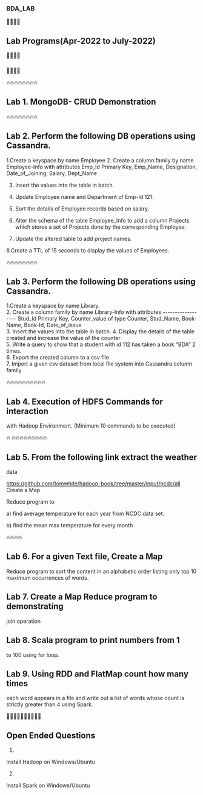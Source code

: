 ### BDA_LAB
💢💢💢💢
## Lab Programs(Apr-2022 to July-2022)
💢💢💢💢
### 
💢💢💢💢

🔥🔥🔥🔥🔥🔥🔥🔥
## Lab 1.    MongoDB- CRUD Demonstration


🔥🔥🔥🔥🔥🔥🔥🔥
## Lab 2.    Perform the following DB operations using Cassandra.

1.Create a keyspace by name Employee
2. Create a column family by name
Employee-Info with attributes
Emp_Id Primary Key, Emp_Name,
Designation, Date_of_Joining, Salary,
Dept_Name

3. Insert the values into the table in batch.
4. Update Employee name and Department of Emp-Id 121.

5. Sort the details of Employee records based on salary.

6. Alter the schema of the table Employee_Info
to add a column Projects which stores a set of Projects done by the corresponding
Employee.

7. Update the altered table to add project
names.

8.Create a TTL of 15 seconds to display the
values of Employees.



🔥🔥🔥🔥🔥🔥🔥🔥
## Lab 3. Perform the following DB operations using Cassandra.
               
1.Create a keyspace by name Library.       
2. Create a column family by name Library-Info with attributes
               ------------------    Stud_Id Primary Key,
                     Counter_value of type Counter,
                     Stud_Name, Book-Name, Book-Id,
                     Date_of_issue           
3. Insert the values into the table in batch.
4. Display the details of the table created and increase the value of
the counter          
5. Write a query to show that a student with id 112 has taken a book
“BDA” 2 times.     
6. Export the created column to a csv file      
7. Import a given csv dataset from local file system into Cassandra
column family


🔥🔥🔥🔥🔥🔥🔥🔥🔥🔥
 
## Lab 4. Execution of HDFS Commands for interaction
with Hadoop Environment. (Minimum 10 commands to be executed)

🔥
🔥🔥🔥🔥🔥🔥🔥🔥🔥


## Lab  5. From the following link extract the weather
data

https://github.com/tomwhite/hadoop-book/tree/master/input/ncdc/all 
Create a Map

Reduce program to

a) find average temperature for each year from
NCDC data set.

b) find the mean max temperature for every month

🔥🔥🔥🔥

## Lab 6.  For a given Text file, Create a Map
Reduce program to sort the content in an alphabetic order
listing only top 10 maximum occurrences of
words.

## Lab 7.  Create a Map Reduce program to demonstrating
join operation

## Lab 8. Scala program to print numbers from 1
to 100 using for loop.


## Lab 9.  Using RDD and FlatMap count how many times
each word appears in a file and write out a list of words whose count is
strictly greater than 4 using Spark.


 
💠💠💠💠💠💠💠💠💠💠

## Open Ended Questions


1.    
Install Hadoop on Windows/Ubuntu

2.    
Install Spark on Windows/Ubuntu
